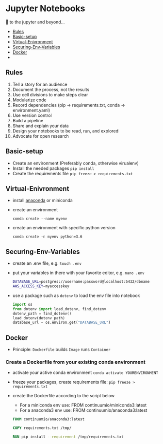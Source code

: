 # Jupyter Notebooks

:rocket: to the jupyter and beyond...

- [Rules](#Rules)
- [Basic-setup](#Basic-setup)
- [Virtual-Enivronment](#Virtual-Enivronment)
- [Securing-Env-Variables](#Securing-Env-Variables)
- [Docker](#Docker)
- [](#)


## Rules

1. Tell a story for an audience
2. Document the process, not the results
3. Use cell divisions to make steps clear
4. Modularize code
5. Record dependencies (pip -> requirements.txt, conda -> environment.yaml)
6. Use version control
7. Build a pipeline
8. Share and explain your data
9. Design your notebooks to be read, run, and explored
10. Advocate for open research

## Basic-setup

- Create an environment (Preferably conda, otherwise virualenv)
- Install the needed packages
   `pip install`
- Create the requirements file
   `pip freeze > requirements.txt`



## Virtual-Enivronment

- install <a href="https://docs.conda.io/projects/conda/en/latest/user-guide/install/index.html" rel="nofollow">anaconda</a> or miniconda

- create an environment

   `conda create --name myenv`  

- create an environment with specific python version

   `conda create -n myenv python=3.6`

## Securing-Env-Variables

- create an .env file, e.g. `touch .env`

- put your variables in there with your favorite editor, e.g. `nano .env`

   ```bash
   DATABASE_URL=postgres://username:password@localhost:5432/dbname
   AWS_ACCESS_KEY=myaccesskey
   ``` 


- use a package such as `dotenv` to load the env file into notebook

   ```python
   import os
   from dotenv import load_dotenv, find_dotenv
   dotenv_path = find_dotenv()
   load_dotenv(dotenv_path)
   database_url = os.environ.get("DATABASE_URL")
   ```

## Docker

- Principle: `Dockerfile` builds `Image` runs `Container`

### Create a Dockerfile from your existing conda environment

- activate your active conda environment `conda activate YOURENVIRONMENT`
- freeze your packages, create requirements file: `pip freeze > requirements.txt`
- create the Dockerfile according to the script below
  - For a miniconda env use: FROM continuumio/miniconda3:latest
  - For a anaconda3 env use: FROM continuumio/anaconda3:latest

   ```dockerfile
   FROM continuumio/anaconda3:latest

   COPY requirements.txt /tmp/

   RUN pip install --requirement /tmp/requirements.txt
   ```